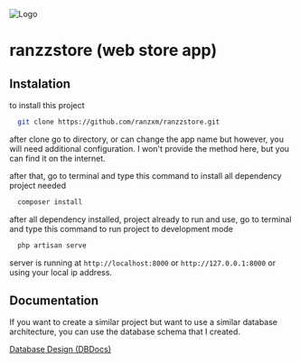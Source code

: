 
![Logo](https://raw.githubusercontent.com/laravel/art/master/logo-lockup/5%20SVG/2%20CMYK/1%20Full%20Color/laravel-logolockup-cmyk-red.svg)

# ranzzstore (web store app)


## Instalation

to install this project

```bash
  git clone https://github.com/ranzxm/ranzzstore.git
```

after clone go to directory, or can change the app name but however, you will need additional configuration. I won't provide the method here, but you can find it on the internet.

after that, go to terminal and type this command to install all dependency project needed

```bash
  composer install
```

after all dependency installed, project already to run and use, go to terminal and type this command to run project to development mode

```bash
  php artisan serve
```

server is running at `http://localhost:8000` or `http://127.0.0.1:8000` or using your local ip address.
## Documentation

If you want to create a similar project but want to use a similar database architecture, you can use the database schema that I created.

[Database Design (DBDocs)](https://dbdocs.io/franssimamoraid/Store-DB-Design)

